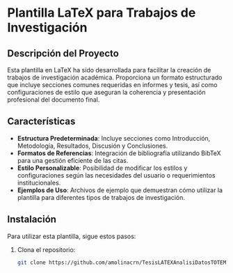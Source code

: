 # Plantilla LaTeX para Trabajos de Investigación

## Descripción del Proyecto

Esta plantilla en LaTeX ha sido desarrollada para facilitar la creación de trabajos de investigación académica. Proporciona un formato estructurado que incluye secciones comunes requeridas en informes y tesis, así como configuraciones de estilo que aseguran la coherencia y presentación profesional del documento final.

## Características

- **Estructura Predeterminada**: Incluye secciones como Introducción, Metodología, Resultados, Discusión y Conclusiones.
- **Formatos de Referencias**: Integración de bibliografía utilizando BibTeX para una gestión eficiente de las citas.
- **Estilo Personalizable**: Posibilidad de modificar los estilos y configuraciones según las necesidades del usuario o requerimientos institucionales.
- **Ejemplos de Uso**: Archivos de ejemplo que demuestran cómo utilizar la plantilla para diferentes tipos de trabajos de investigación.

## Instalación

Para utilizar esta plantilla, sigue estos pasos:

1. Clona el repositorio:

   ```bash
   git clone https://github.com/amolinacrn/TesisLATEXAnalisiDatosTOTEM
   ```
